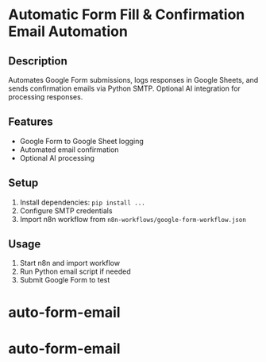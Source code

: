 # Automatic Form Fill & Confirmation Email Automation

## Description
Automates Google Form submissions, logs responses in Google Sheets, and sends confirmation emails via Python SMTP. Optional AI integration for processing responses.

## Features
- Google Form to Google Sheet logging
- Automated email confirmation
- Optional AI processing

## Setup
1. Install dependencies: `pip install ...`
2. Configure SMTP credentials
3. Import n8n workflow from `n8n-workflows/google-form-workflow.json`

## Usage
1. Start n8n and import workflow
2. Run Python email script if needed
3. Submit Google Form to test
# auto-form-email
# auto-form-email
